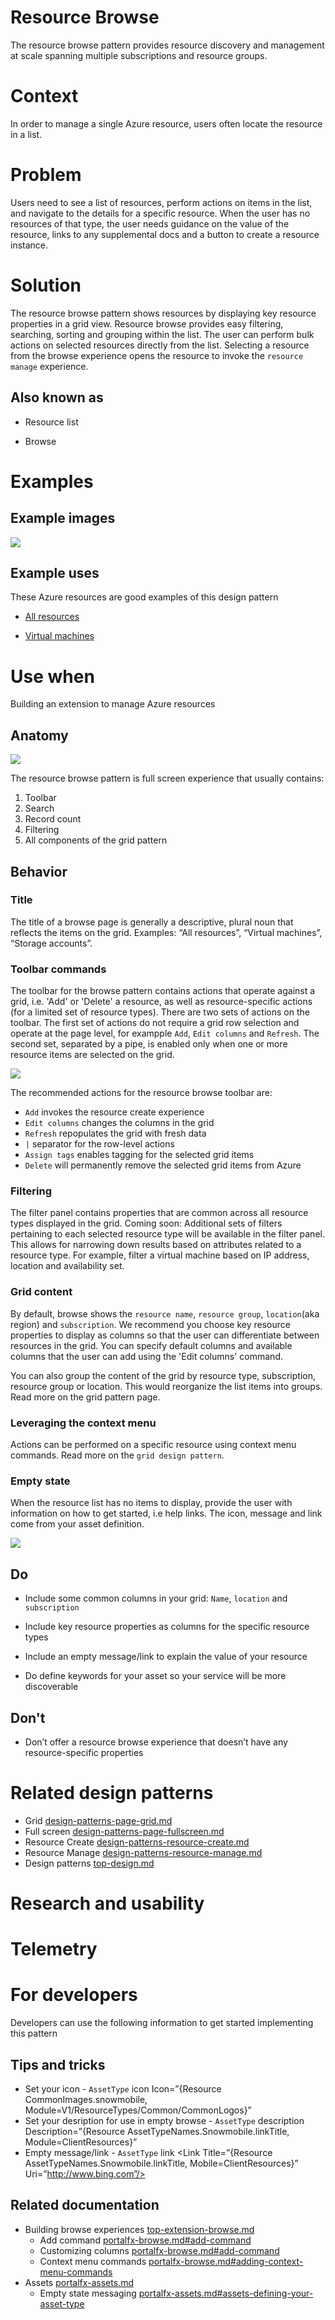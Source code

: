 ﻿# Resource Browse 
The resource browse pattern provides resource discovery and management at scale spanning multiple subscriptions and resource groups.

# Context
In order to manage a single Azure resource, users often locate the resource in a list.

# Problem
Users need to see a list of resources, perform actions on items in the list, and navigate to the details for a specific resource.  When the user has no resources of that type, the user needs guidance on the value of the resource, links to any supplemental docs and a button to create a resource instance.

# Solution
The resource browse pattern shows resources by displaying key resource properties in a grid view. Resource browse provides easy filtering, searching, sorting and grouping within the list. The user can perform bulk actions on selected resources directly from the list. Selecting a resource from the browse experience opens the resource to invoke the `resource manage` experience.


## Also known as 

-   Resource list

-   Browse
  

# Examples 

## Example images
<div style="max-width:800px">
<img alttext="Resource browse example" src="../media/design-patterns-resource-browse/resource-browse-1.png"  />
</div>

## Example uses
These Azure resources are good examples of this design pattern 

-   [All resources](https://rc.portal.azure.com/#blade/HubsExtension/ArtBrowseBlade/resourceType/Microsoft.Resources%2Fresources)

-   [Virtual machines](https://rc.portal.azure.com/#blade/HubsExtension/Resources/resourceType/Microsoft.Compute%2FVirtualMachines) 

# Use when
Building an extension to manage Azure resources

## Anatomy  
<div style="max-width:800px">
<img alttext="Resource browse anatomy" src="../media/design-patterns-resource-browse/resource-browse-anatomy.png"/>
</div>

The resource browse pattern is full screen experience that usually contains:
1. Toolbar
2. Search
3. Record count
4. Filtering
5. All components of the grid pattern 

## Behavior 

### Title
The title of a browse page is generally a descriptive, plural noun that reflects the items on the grid. Examples: “All resources”, “Virtual machines”, “Storage accounts”.

### Toolbar commands
The toolbar for the browse pattern contains actions that operate against a grid, i.e. 'Add' or 'Delete' a resource, as well as resource-specific actions (for a limited set of resource types). 
There are two sets of actions on the toolbar. The first set of actions do not require a grid row selection and operate at the page level, for exampple `Add`, `Edit columns` and `Refresh`. The second set, separated by a pipe, is enabled only when one or more resource items are selected on the grid. 

<div style="max-width:800px">
<img alttext="Resource browse toolbar" src="../media/design-patterns-resource-browse/resource-browse-toolbar.png"/>

The recommended actions for the resource browse toolbar are:
* `Add` invokes the resource create experience
* `Edit columns` changes the columns in the grid
* `Refresh` repopulates the grid with fresh data
* `|` separator for the row-level actions
* `Assign tags` enables tagging for the selected grid items
* `Delete` will permanently remove the selected grid items from Azure

### Filtering
The filter panel contains properties that are common across all resource types displayed in the grid.
Coming soon: Additional sets of filters pertaining to each selected resource type will be available in the filter panel. This allows for narrowing down results based on attributes related to a resource type. For example, filter a virtual machine based on IP address, location and availability set.

### Grid content
By default, browse shows the `resource name`, `resource group`, `location`(aka region) and `subscription`. We recommend you choose key resource properties to display as columns so that the user can differentiate between resources in the grid. You can specify default columns and available columns that the user can add using the 'Edit columns' command. 

You can also group the content of the grid by resource type, subscription, resource group or location. This would reorganize the list items into groups. Read more on the grid pattern page.

### Leveraging the context menu
Actions can be performed on a specific resource using context menu commands. Read more on the `grid design pattern`.

### Empty state
When the resource list has no items to display, provide the user with information on how to get started, i.e help links. The icon, message and link come from your asset definition.
<div style="max-width:800px">
<img alttext="Empty state" src="../media/design-patterns-resource-browse/resource-browse-NoResources.png"/>

## Do 

- Include some common columns in your grid: `Name`, `location` and `subscription`

- Include key resource properties as columns for the specific resource types

- Include an empty message/link to explain the value of your resource

- Do define keywords for your asset so your service will be more discoverable  


## Don't 

- Don’t offer a resource browse experience that doesn’t have any resource-specific properties    

# Related design patterns

* Grid [design-patterns-page-grid.md](design-patterns-page-grid.md)
* Full screen [design-patterns-page-fullscreen.md](design-patterns-page-fullscreen.md)
* Resource Create [design-patterns-resource-create.md](design-patterns-resource-create.md)
* Resource Manage [design-patterns-resource-manage.md](design-patterns-resource-manage.md)
* Design patterns [top-design.md](top-design.md)

# Research and usability

# Telemetry

# For developers 
Developers can use the following information to get started implementing this pattern

## Tips and tricks 

* Set your icon - `AssetType` icon Icon=”{Resource CommonImages.snowmobile, Module=V1/ResourceTypes/Common/CommonLogos}”
* Set your desription for use in empty browse - `AssetType` description Description=”{Resource AssetTypeNames.Snowmobile.linkTitle, Module=ClientResources}”
* Empty message/link - `AssetType` link <Link Title=”{Resource AssetTypeNames.Snowmobile.linkTitle, Mobile=ClientResources}” Uri=”http://www.bing.com”/>


## Related documentation

<!-- TODO Fixup links when new browse publishes -->
* Building browse experiences [top-extension-browse.md](top-extension-browse.md)
    * Add command [portalfx-browse.md#add-command](portalfx-browse.md#add-command)
    * Customizing columns [portalfx-browse.md#add-command](portalfx-browse.md#add-command)
    * Context menu commands [portalfx-browse.md#adding-context-menu-commands](portalfx-browse.md#adding-context-menu-commands)
* Assets [portalfx-assets.md](portalfx-assets.md)
    * Empty state messaging [portalfx-assets.md#assets-defining-your-asset-type](portalfx-assets.md#assets-defining-your-asset-type)

